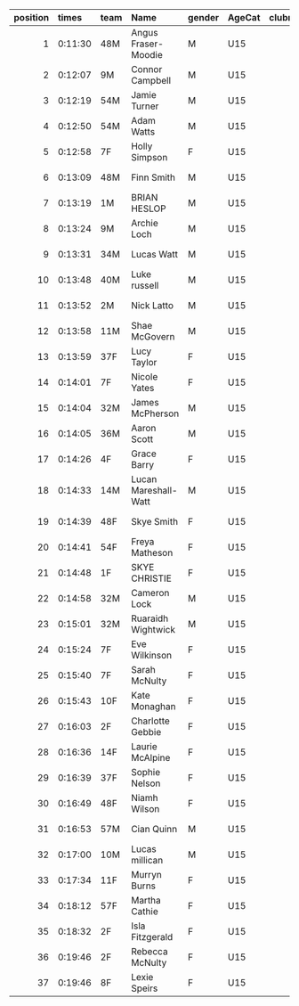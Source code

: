 |   position | times   | team   | Name                 | gender   | AgeCat   |   clubnumber | Club name             | Website                                |
|-----------:|:--------|:-------|:---------------------|:---------|:---------|-------------:|:----------------------|:---------------------------------------|
|          1 | 0:11:30 | 48M    | Angus Fraser-Moodie  | M        | U15      |           48 | Springburn Harriers   | https://www.springburnharriers.co.uk/  |
|          2 | 0:12:07 | 9M     | Connor Campbell      | M        | U15      |            9 | Garscube Harriers     | https://www.garscubeharriers.org.uk/   |
|          3 | 0:12:19 | 54M    | Jamie Turner         | M        | U15      |           54 | VP-Glasgow            | https://www.vp-glasgow.com             |
|          4 | 0:12:50 | 54M    | Adam Watts           | M        | U15      |           54 | VP-Glasgow            | https://www.vp-glasgow.com             |
|          5 | 0:12:58 | 7F     | Holly Simpson        | F        | U15      |            7 | Giffnock North AC     | https://www.giffnocknorth.co.uk/       |
|          6 | 0:13:09 | 48M    | Finn Smith           | M        | U15      |           48 | Springburn Harriers   | https://www.springburnharriers.co.uk/  |
|          7 | 0:13:19 | 1M     | BRIAN HESLOP         | M        | U15      |            1 | East Kilbride AC      | http://www.ekac.org.uk/                |
|          8 | 0:13:24 | 9M     | Archie Loch          | M        | U15      |            9 | Garscube Harriers     | https://www.garscubeharriers.org.uk/   |
|          9 | 0:13:31 | 34M    | Lucas Watt           | M        | U15      |           34 | Kilbarchan AAC        | https://kilbarchanaac.org.uk/          |
|         10 | 0:13:48 | 40M    | Luke russell         | M        | U15      |           40 | Motherwell AC         | https://motherwellac.com/              |
|         11 | 0:13:52 | 2M     | Nick Latto           | M        | U15      |            2 | Kilmarnock H&AC       | http://www.kilmarnockharriers.com/     |
|         12 | 0:13:58 | 11M    | Shae McGovern        | M        | U15      |           11 | Airdrie Harriers      | http://airdrieharriers.org/            |
|         13 | 0:13:59 | 37F    | Lucy Taylor          | F        | U15      |           37 | Law & District AAC    | http://www.lawaac.co.uk/               |
|         14 | 0:14:01 | 7F     | Nicole Yates         | F        | U15      |            7 | Giffnock North AC     | https://www.giffnocknorth.co.uk/       |
|         15 | 0:14:04 | 32M    | James McPherson      | M        | U15      |           32 | Helensburgh AAC       | https://www.helensburghaac.com/        |
|         16 | 0:14:05 | 36M    | Aaron Scott          | M        | U15      |           36 | Larkhall YMCA         | https://www.larkhallymcaharriers.org   |
|         17 | 0:14:26 | 4F     | Grace Barry          | F        | U15      |            4 | Inverclyde AC         | https://www.inverclydeac.org/          |
|         18 | 0:14:33 | 14M    | Lucan Mareshall-Watt | M        | U15      |           14 | Ayr Seaforth AC       | https://www.ayrseaforth.co.uk/         |
|         19 | 0:14:39 | 48F    | Skye Smith           | F        | U15      |           48 | Springburn Harriers   | https://www.springburnharriers.co.uk/  |
|         20 | 0:14:41 | 54F    | Freya Matheson       | F        | U15      |           54 | VP-Glasgow            | https://www.vp-glasgow.com             |
|         21 | 0:14:48 | 1F     | SKYE CHRISTIE        | F        | U15      |            1 | East Kilbride AC      | http://www.ekac.org.uk/                |
|         22 | 0:14:58 | 32M    | Cameron Lock         | M        | U15      |           32 | Helensburgh AAC       | https://www.helensburghaac.com/        |
|         23 | 0:15:01 | 32M    | Ruaraidh Wightwick   | M        | U15      |           32 | Helensburgh AAC       | https://www.helensburghaac.com/        |
|         24 | 0:15:24 | 7F     | Eve Wilkinson        | F        | U15      |            7 | Giffnock North AC     | https://www.giffnocknorth.co.uk/       |
|         25 | 0:15:40 | 7F     | Sarah McNulty        | F        | U15      |            7 | Giffnock North AC     | https://www.giffnocknorth.co.uk/       |
|         26 | 0:15:43 | 10F    | Kate Monaghan        | F        | U15      |           10 | Shettleston Harriers  | http://shettlestonharriers.org.uk/     |
|         27 | 0:16:03 | 2F     | Charlotte Gebbie     | F        | U15      |            2 | Kilmarnock H&AC       | http://www.kilmarnockharriers.com/     |
|         28 | 0:16:36 | 14F    | Laurie McAlpine      | F        | U15      |           14 | Ayr Seaforth AC       | https://www.ayrseaforth.co.uk/         |
|         29 | 0:16:39 | 37F    | Sophie Nelson        | F        | U15      |           37 | Law & District AAC    | http://www.lawaac.co.uk/               |
|         30 | 0:16:49 | 48F    | Niamh Wilson         | F        | U15      |           48 | Springburn Harriers   | https://www.springburnharriers.co.uk/  |
|         31 | 0:16:53 | 57M    | Cian Quinn           | M        | U15      |           57 | Whitemoss AAC         | https://whitemossaac.co.uk/            |
|         32 | 0:17:00 | 10M    | Lucas millican       | M        | U15      |           10 | Shettleston Harriers  | http://shettlestonharriers.org.uk/     |
|         33 | 0:17:34 | 11F    | Murryn Burns         | F        | U15      |           11 | Airdrie Harriers      | http://airdrieharriers.org/            |
|         34 | 0:18:12 | 57F    | Martha Cathie        | F        | U15      |           57 | Whitemoss AAC         | https://whitemossaac.co.uk/            |
|         35 | 0:18:32 | 2F     | Isla Fitzgerald      | F        | U15      |            2 | Kilmarnock H&AC       | http://www.kilmarnockharriers.com/     |
|         36 | 0:19:46 | 2F     | Rebecca McNulty      | F        | U15      |            2 | Kilmarnock H&AC       | http://www.kilmarnockharriers.com/     |
|         37 | 0:19:46 | 8F     | Lexie Speirs         | F        | U15      |            8 | Bellahouston Harriers | http://www.bellahoustonharriers.co.uk/ |